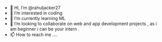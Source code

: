 - 👋 Hi, I’m @rahuljacker27
- 👀 I’m interested in coding
- 🌱 I’m currently learning ML
- 💞️ I’m looking to collaborate on web and app development projects , as i am beginner i can be your intern .
- 📫 How to reach me ....

<!---
rahuljacker27/rahuljacker27 is a ✨ special ✨ repository because its `README.md` (this file) appears on your GitHub profile.
You can click the Preview link to take a look at your changes.
--->
